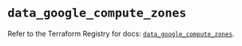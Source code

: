 # `data_google_compute_zones`

Refer to the Terraform Registry for docs: [`data_google_compute_zones`](https://registry.terraform.io/providers/hashicorp/google/6.10.0/docs/data-sources/compute_zones).
